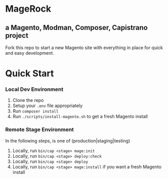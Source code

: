 # MageRock
## a Magento, Modman, Composer, Capistrano project
Fork this repo to start a new Magento site with everything in place for quick and easy development.

# Quick Start
### Local Dev Environment
1. Clone the repo
2. Setup your `.env` file appropriately
3. Run `composer install`
4. Run `./scripts/install-magento.sh` to get a fresh Magento install

### Remote Stage Environment
In the following steps, <stage> is one of (production|staging|testing)

1. Locally, run `bin/cap <stage> mage:init`
2. Locally, run `bin/cap <stage> deploy:check`
3. Locally, run `bin/cap <stage> deploy`
4. Locally, run `bin/cap <stage> mage:install` if you want a fresh Magento install
